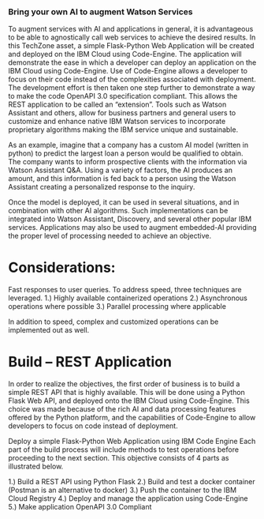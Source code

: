 ### Bring your own AI to augment Watson Services

To augment services with AI and applications in general, it is advantageous to be able to agnostically call web services to achieve the desired results. In this TechZone asset, a simple Flask-Python Web Application will be created and deployed on the IBM Cloud using Code-Engine.  The application will demonstrate the ease in which a developer can deploy an application on the IBM Cloud using Code-Engine. Use of Code-Engine allows a developer to focus on their code instead of the complexities associated with deployment.  The development effort is then taken one step further to demonstrate a way to make the code OpenAPI 3.0 specification compliant.  This allows the REST application to be called an “extension”.  Tools such as Watson Assistant and others, allow for business partners and general users to customize and enhance native IBM Watson services to incorporate proprietary algorithms making the IBM service unique and sustainable. 

As an example, imagine that a company has a custom AI model (written in python) to predict the largest loan a person would be qualified to obtain. The company wants to inform prospective clients with the information via Watson Assistant Q&A. Using a variety of factors, the AI produces an amount, and this information is fed back to a person using the Watson Assistant creating a personalized response to the inquiry.

Once the model is deployed, it can be used in several situations, and in combination with other AI algorithms. Such implementations can be integrated into Watson Assistant, Discovery, and several other popular IBM services. Applications may also be used to augment embedded-AI providing the proper level of processing needed to achieve an objective.

# Considerations:
Fast responses to user queries. To address speed, three techniques are leveraged.
1.) Highly available containerized operations
2.) Asynchronous operations where possible
3.) Parallel processing where applicable

In addition to speed, complex and customized operations can be implemented out as well.

# Build – REST Application
In order to realize the objectives, the first order of business is to build a simple REST API that is highly available. This will be done using a Python Flask Web API, and deployed onto the IBM Cloud using Code-Engine. This choice was made because of the rich AI and data processing features offered by the Python platform, and the capabilities of Code-Engine to allow developers to focus on code instead of deployment.

Deploy a simple Flask-Python Web Application using IBM Code Engine
Each part of the build process will include methods to test operations before proceeding to the next section.
This objective consists of 4 parts as illustrated below.

1.) Build a REST API using Python Flask
2.) Build and test a docker container (Postman is an alternative to docker)
3.) Push the container to the IBM Cloud Registry
4.) Deploy and manage the application using Code-Engine
5.) Make application OpenAPI 3.0 Compliant

